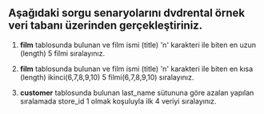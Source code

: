## Aşağıdaki sorgu senaryolarını **dvdrental** örnek veri tabanı üzerinden gerçekleştiriniz.

1. **film** tablosunda bulunan ve film ismi (title) 'n' karakteri ile biten en uzun (length) 5 filmi sıralayınız.

2. **film** tablosunda bulunan ve film ismi (title) 'n' karakteri ile biten en kısa (length) ikinci(6,7,8,9,10) 5 filmi(6,7,8,9,10) sıralayınız.

3. **customer** tablosunda bulunan last_name sütununa göre azalan yapılan sıralamada store_id 1 olmak koşuluyla ilk 4 veriyi sıralayınız.


